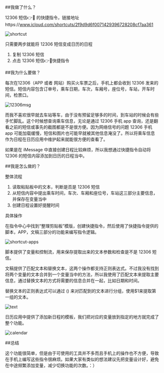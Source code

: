 ##我做了什么？

12306 短信👉📅 的快捷指令，链接地址https://www.icloud.com/shortcuts/2f9d9d6f0071429396728208cf7aa361

![shortcut](https://raw.githubusercontent.com/EugeneLiu/ios-shortcuts/master/images/shortcut.jpeg)

只需要两步就能将 12306 短信变成日历的日程

1. 复制 12306 短信
2. 点击 12306 短信👉📅快捷指令

##我为什么要做？

每次在12306（APP 或者 网站）购买火车票之后，手机上都会收到 12306 发来的短信。短信内容包含订单号，乘车日期，车次，车厢号，座位号，车站，开车时间，检票口。

![12306msg](https://raw.githubusercontent.com/EugeneLiu/ios-shortcuts/master/images/12306msg.jpeg)

而我不喜欢很早就去车站等车，由于没有预留足够多的时间，到车站的时候会有些手忙脚乱。这个时候想查询乘车信息，无论是通过 12306 手机 app 查询，还是翻看之前的短信或事先的截图都是不是很方便。因为网络信号的问题 12306 手机 app 可能加载缓慢，短信和图片也可能早就被其他信息淹没了。所以将乘车信息作为日程在日历应用中维护起来就能很方便的查看了。

如果是在 iMessage 中直接创建日程比较麻烦，所以我想通过快捷指令自动将 12306 的短信内容添加到日历的日程当中。

##我是怎么做的？

整体流程

1. 读取粘贴板中的文本，判断是否是 12306 短信
2. 从短信内容中提出乘车时间，车次、车厢和座位号，车站这三部分主要信息，并保存在变量当中
3. 创建日程设置好提醒时间

具体操作

在指令中心中找到“整理剪贴板”模版，创建快捷指令，然后使用了快捷指令提供的脚本，APP，文稿三部分的功能来编写指令逻辑。

![shortcut-apps](https://raw.githubusercontent.com/EugeneLiu/ios-shortcuts/master/images/shortcut-apps.jpeg)

脚本提供了变量和控制流，用来保存提取出来的文本参数和检查是不是 12306 短信。

文稿提供了匹配文本和替换文本，这两个操作都支持正则表达式。不过我没有找到将两个变量的文本合并到一个变量当中的方法，所以我使用了匹配文本来提取主要信息，通过替换文本的方式将需要的信息合并在一起，比如日期和时间。

替换文本的正则表达式可以通过 () 来对匹配到的文本进行分组，使用$1来提取第一组的文本。

![text](https://raw.githubusercontent.com/EugeneLiu/ios-shortcuts/master/images/text.jpeg)

日历应用中提供了添加新日程的模板，我们把对应的变量放到指定的地方就完成了整个功能。

![calendar](https://raw.githubusercontent.com/EugeneLiu/ios-shortcuts/master/images/calendar.jpeg)

##总结

这个功能很简单，但是由于可使用的工具并不多而且手机上的操作也不方便，导致在手机上编写这些指令很麻烦。如果大家有类似的想法建议先把变量设计好，避免在中途频繁添加变量，减少切换功能的次数。：）